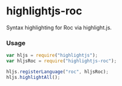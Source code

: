 # highlightjs-roc

Syntax highlighting for Roc via highlight.js.

### Usage

```javascript
var hljs = require("highlightjs");
var hljsRoc = require("highlightjs-roc");

hljs.registerLanguage("roc", hljsRoc);
hljs.highlightAll();
```
